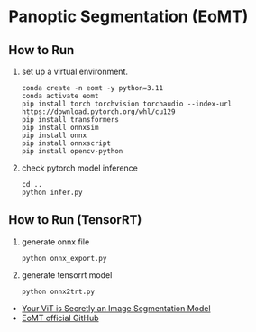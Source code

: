 # Panoptic Segmentation (EoMT)

## How to Run

1. set up a virtual environment.
    ```
    conda create -n eomt -y python=3.11
    conda activate eomt
    pip install torch torchvision torchaudio --index-url https://download.pytorch.org/whl/cu129
    pip install transformers
    pip install onnxsim
    pip install onnx
    pip install onnxscript
    pip install opencv-python
    ```

2. check pytorch model inference
    ```
    cd ..
    python infer.py
    ```

## How to Run (TensorRT)

1. generate onnx file
    ```
    python onnx_export.py
    ```

2. generate tensorrt model
    ```
    python onnx2trt.py
    ```

- [Your ViT is Secretly an Image Segmentation Model](https://arxiv.org/pdf/2503.19108)
- [EoMT official GitHub](https://github.com/tue-mps/eomt)

